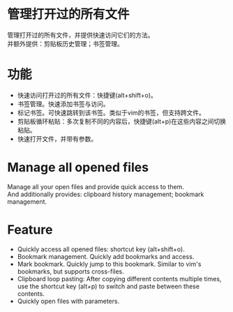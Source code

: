 # 管理打开过的所有文件
管理打开过的所有文件，并提供快速访问它们的方法。  
并额外提供：剪贴板历史管理；书签管理。

# 功能
* 快速访问打开过的所有文件：快捷键(alt+shift+o)。
* 书签管理。快速添加书签与访问。
* 标记书签。可快速跳转到该书签。类似于vim的书签，但支持跨文件。
* 剪贴板循环粘贴：多次复制不同的内容后，快捷键(alt+p)在这些内容之间切换粘贴。
* 快速打开文件，并带有参数。



# Manage all opened files
Manage all your open files and provide quick access to them.  
And additionally provides: clipboard history management; bookmark management.

# Feature
* Quickly access all opened files: shortcut key (alt+shift+o).
* Bookmark management. Quickly add bookmarks and access.
* Mark bookmark. Quickly jump to this bookmark. Similar to vim's bookmarks, but supports cross-files.
* Clipboard loop pasting: After copying different contents multiple times, use the shortcut key (alt+p) to switch and paste between these contents.
* Quickly open files with parameters.